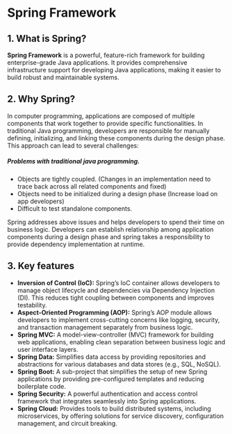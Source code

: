 # Spring Framework

## 1. What is Spring?

**Spring Framework** is a powerful, feature-rich framework for building enterprise-grade Java applications. It provides comprehensive infrastructure support for developing Java applications, making it easier to build robust and maintainable systems.

## 2. Why Spring?

In computer programming, applications are composed of multiple components that work together to provide specific functionalities. In traditional Java programming, developers are responsible for manually defining, initializing, and linking these components during the design phase. This approach can lead to several challenges:

##### Problems with traditional java programming.

- Objects are tightly coupled. (Changes in an implementation need to trace back across all related components and fixed)
- Objects need to be initialized during a design phase (Increase load on app developers)
- Difficult to test standalone components.

Spring addresses above issues and helps developers to spend their time on business logic. Developers can establish relationship among application components during a design phase and spring takes a responsibility to provide dependency implementation at runtime.

## 3. Key features

- **Inversion of Control (IoC):** Spring’s IoC container allows developers to manage object lifecycle and dependencies via Dependency Injection (DI). This reduces tight coupling between components and improves testability.
- **Aspect-Oriented Programming (AOP):** Spring’s AOP module allows developers to implement cross-cutting concerns like logging, security, and transaction management separately from business logic.
- **Spring MVC:** A model-view-controller (MVC) framework for building web applications, enabling clean separation between business logic and user interface layers.
- **Spring Data:** Simplifies data access by providing repositories and abstractions for various databases and data stores (e.g., SQL, NoSQL).
- **Spring Boot:** A sub-project that simplifies the setup of new Spring applications by providing pre-configured templates and reducing boilerplate code.
- **Spring Security:** A powerful authentication and access control framework that integrates seamlessly into Spring applications.
- **Spring Cloud:** Provides tools to build distributed systems, including microservices, by offering solutions for service discovery, configuration management, and circuit breaking.

